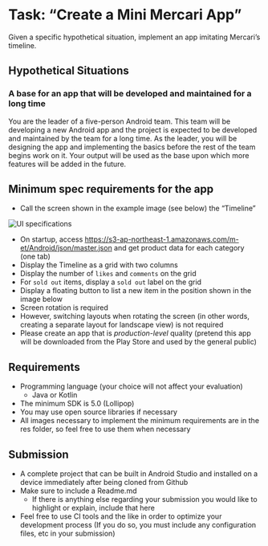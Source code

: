 # Task: “Create a Mini Mercari App”

Given a specific hypothetical situation, implement an app imitating Mercari’s timeline.

## Hypothetical Situations

### A base for an app that will be developed and maintained for a long time

You are the leader of a five-person Android team. This team will be developing a new Android app and the project is expected to be developed and maintained by the team for a long time. As the leader, you will be designing the app and implementing the basics before the rest of the team begins work on it. Your output will be used as the base upon which more features will be added in the future.

## Minimum spec requirements for the app

- Call the screen shown in the example image (see below) the “Timeline”

![UI specifications](https://s3-ap-northeast-1.amazonaws.com/m-et/Android/images/39693654-9745-4d4d-8d03-25657d95c872.jpg)

- On startup, access https://s3-ap-northeast-1.amazonaws.com/m-et/Android/json/master.json and get product data for each category (one tab)
- Display the Timeline as a grid with two columns
- Display the number of `likes` and `comments` on the grid
- For `sold out` items, display a `sold out` label on the grid
- Display a floating button to list a new item in the position shown in the image below
- Screen rotation is required
- However, switching layouts when rotating the screen (in other words, creating a separate layout for landscape view) is not required
- Please create an app that is *production-level* quality (pretend this app will be downloaded from the Play Store and used by the general public)

## Requirements

- Programming language (your choice will not affect your evaluation)
    - Java or Kotlin
- The minimum SDK is 5.0 (Lollipop)
- You may use open source libraries if necessary
- All images necessary to implement the minimum requirements are in the res folder, so feel free to use them when necessary

## Submission

- A complete project that can be built in Android Studio and installed on a device immediately after being cloned from Github
- Make sure to include a Readme.md
    - If there is anything else regarding your submission you would like to highlight or explain, include that here
- Feel free to use CI tools and the like in order to optimize your development process (If you do so, you must include any configuration files, etc in your submission)
